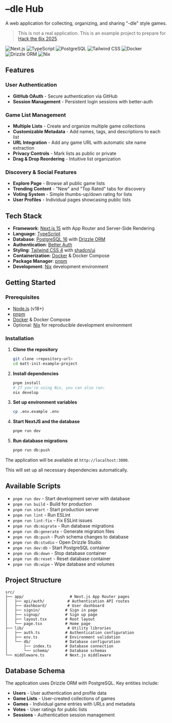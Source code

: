 # –dle Hub

A web application for collecting, organizing, and sharing "-dle" style games.

> This is not a real application. This is an example project to prepare for [Hack the 6ix 2025](https://hackthe6ix.com/).

![Next.js](https://img.shields.io/badge/Next.js-15.3.2-black?style=flat&logo=next.js)
![TypeScript](https://img.shields.io/badge/TypeScript-5-blue?style=flat&logo=typescript)
![PostgreSQL](https://img.shields.io/badge/PostgreSQL-16-336791?style=flat&logo=postgresql)
![Tailwind CSS](https://img.shields.io/badge/Tailwind-4-38B2AC?style=flat&logo=tailwind-css)
![Docker](https://img.shields.io/badge/Docker-20.10.24-blue?style=flat&logo=docker)
![Drizzle ORM](https://img.shields.io/badge/Drizzle%20ORM-0.31.4-blue?style=flat&logo=drizzle)
![Nix](https://img.shields.io/badge/Nix-2.29.1-blue?style=flat&logo=nixos)

## Features

### User Authentication

- **GitHub OAuth** - Secure authentication via GitHub
- **Session Management** - Persistent login sessions with better-auth

### Game List Management

- **Multiple Lists** - Create and organize multiple game collections
- **Customizable Metadata** - Add names, tags, and descriptions to each list
- **URL Integration** - Add any game URL with automatic site name extraction
- **Privacy Controls** - Mark lists as public or private
- **Drag & Drop Reordering** - Intuitive list organization

### Discovery & Social Features

- **Explore Page** - Browse all public game lists
- **Trending Content** - "New" and "Top Rated" tabs for discovery
- **Voting System** - Simple thumbs-up/down rating for lists
- **User Profiles** - Individual pages showcasing public lists

## Tech Stack

- **Framework**: [Next.js 15](https://nextjs.org/) with App Router and Server-Side Rendering
- **Language**: [TypeScript](https://www.typescriptlang.org/)
- **Database**: [PostgreSQL 16](https://www.postgresql.org/) with [Drizzle ORM](https://orm.drizzle.team/)
- **Authentication**: [Better Auth](https://www.better-auth.com/)
- **Styling**: [Tailwind CSS 4](https://tailwindcss.com/) with [shadcn/ui](https://ui.shadcn.com/)
- **Containerization**: [Docker](https://www.docker.com/) & Docker Compose
- **Package Manager**: [pnpm](https://pnpm.io/)
- **Development**: [Nix](https://nixos.org/) development environment

## Getting Started

### Prerequisites

- [Node.js](https://nodejs.org/) (v18+)
- [pnpm](https://pnpm.io/)
- [Docker](https://www.docker.com/) & Docker Compose
- Optional: [Nix](https://nixos.org/) for reproducible development environment

### Installation

1. **Clone the repository**

   ```bash
   git clone <repository-url>
   cd matt-init-example-project
   ```

2. **Install dependencies**

   ```bash
   pnpm install
   # If you're using Nix, you can also run:
   nix develop
   ```

3. **Set up environment variables**

   ```bash
   cp .env.example .env
   ```

4. **Start NextJS and the database**

   ```bash
   pnpm run dev
   ```

5. **Run database migrations**

   ```bash
   pnpm run db:push
   ```

The application will be available at `http://localhost:3000`.

This will set up all necessary dependencies automatically.

## Available Scripts

- `pnpm run dev` - Start development server with database
- `pnpm run build` - Build for production
- `pnpm run start` - Start production server
- `pnpm run lint` - Run ESLint
- `pnpm run lint:fix` - Fix ESLint issues
- `pnpm run db:migrate` - Run database migrations
- `pnpm run db:generate` - Generate migration files
- `pnpm run db:push` - Push schema changes to database
- `pnpm run db:studio` - Open Drizzle Studio
- `pnpm run dev:db` - Start PostgreSQL container
- `pnpm run db:down` - Stop database container
- `pnpm run db:reset` - Reset database container
- `pnpm run db:wipe` - Wipe database and volumes

## Project Structure

```text
src/
├── app/                    # Next.js App Router pages
│   ├── api/auth/          # Authentication API routes
│   ├── dashboard/         # User dashboard
│   ├── signin/           # Sign in page
│   ├── signup/           # Sign up page
│   ├── layout.tsx        # Root layout
│   └── page.tsx          # Home page
├── lib/                   # Utility libraries
│   ├── auth.ts           # Authentication configuration
│   ├── env.ts            # Environment validation
│   └── db/               # Database configuration
│       ├── index.ts      # Database connection
│       └── schema/       # Database schemas
└── middleware.ts         # Next.js middleware
```

## Database Schema

The application uses Drizzle ORM with PostgreSQL. Key entities include:

- **Users** - User authentication and profile data
- **Game Lists** - User-created collections of games
- **Games** - Individual game entries with URLs and metadata
- **Votes** - User ratings for public lists
- **Sessions** - Authentication session management
